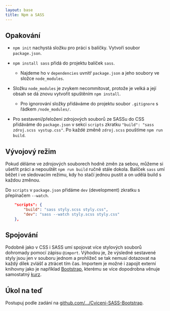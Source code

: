 ```yaml
---
layout: base
title: Npm a SASS
---
```


## Opakování

- `npm init` nachystá složku pro práci s balíčky. Vytvoří soubor `package.json`.

- `npm install sass` přidá do projektu balíček `sass`.

  - Najdeme ho v `dependencies` uvnitř `package.json` a jeho soubory ve složce `node_modules`.

- Složku `node_modules` je zvykem necommitovat, protože je velká a její obsah se dá znovu vytvořit spuštěním `npm install`.

  - Pro ignorování složky přidáváme do projektu soubor `.gitignore` s řádkem `/node_modules/`.

- Pro sestavení/přeložení zdrojových souborů ze SASSu do CSS přidáváme do `package.json` v sekci `scripts` zkratku `"build": "sass zdroj.scss vystup.css"`. Po každé změně `zdroj.scss` pouštíme `npm run build`.

## Vývojový režim

Pokud děláme ve zdrojových souborech hodně změn za sebou, můžeme si ušetřit práci a nepouštět `npm run build` ručně stále dokola. Balíček `sass` umí běžet i ve sledovacím režimu, kdy ho stačí jednou pustit a on udělá build s každou změnou.

Do `scripts` v `package.json` přidáme `dev` (development) zkratku s přepínačem `--watch`.

```json
	"scripts": {
		"build": "sass styly.scss styly.css",
		"dev": "sass --watch styly.scss styly.css"
	},
```

## Spojování

Podobně jako v CSS i SASS umí spojovat více stylových souborů dohromady pomocí zápisu `@import`. Výhodou je, že výsledné sestavené styly jsou jen v souboru jednom a prohlížeč se tak nemusí dotazovat na každý dílek zvlášť a ztrácet tím čas. Importem je možné i zapojit externí knihovny jako je například [Bootstrap](https://www.npmjs.com/package/bootstrap), kterému se více dopodrobna věnuje samostatný [kurz](https://www.czechitas.cz/kurzy/bootstrap).

## Úkol na teď

Postupuj podle zadání na [github.com/…/Cviceni-SASS-Bootstrap](https://github.com/Czechitas-podklady-WEB/Cviceni-SASS-Bootstrap).
